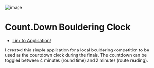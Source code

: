 ![image](https://github.com/user-attachments/assets/f6d9a358-060e-4334-90b0-dfc0cfe117b6)

# Count.Down Bouldering Clock
- [Link to Application!](https://countdown-tsooping.netlify.app/)

I created this simple application for a local bouldering competition to be used as the countdown clock during the finals. The countdown can be toggled between 4 minutes (round time) and 2 minutes (route reading).
